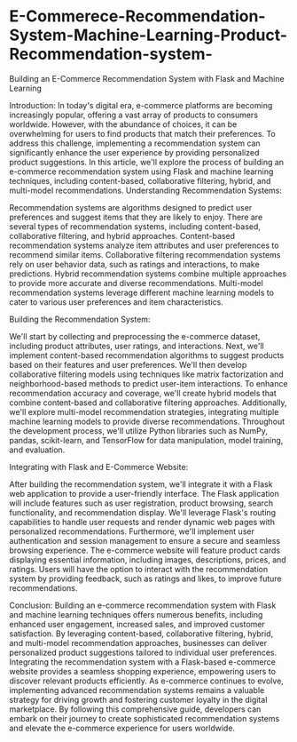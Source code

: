 <h1>E-Commerece-Recommendation-System-Machine-Learning-Product-Recommendation-system-</h1>
Building an E-Commerce Recommendation System with Flask and Machine Learning

Introduction:  In today's digital era, e-commerce platforms are becoming increasingly popular, offering a vast array of products to consumers worldwide. However, with the abundance of choices, it can be overwhelming for users to find products that match their preferences. To address this challenge, implementing a recommendation system can significantly enhance the user experience by providing personalized product suggestions. In this article, we'll explore the process of building an e-commerce recommendation system using Flask and machine learning techniques, including content-based, collaborative filtering, hybrid, and multi-model recommendations. Understanding Recommendation Systems:

Recommendation systems are algorithms designed to predict user preferences and suggest items that they are likely to enjoy. There are several types of recommendation systems, including content-based, collaborative filtering, and hybrid approaches. Content-based recommendation systems analyze item attributes and user preferences to recommend similar items. Collaborative filtering recommendation systems rely on user behavior data, such as ratings and interactions, to make predictions. Hybrid recommendation systems combine multiple approaches to provide more accurate and diverse recommendations. Multi-model recommendation systems leverage different machine learning models to cater to various user preferences and item characteristics.

Building the Recommendation System:

We'll start by collecting and preprocessing the e-commerce dataset, including product attributes, user ratings, and interactions. Next, we'll implement content-based recommendation algorithms to suggest products based on their features and user preferences. We'll then develop collaborative filtering models using techniques like matrix factorization and neighborhood-based methods to predict user-item interactions. To enhance recommendation accuracy and coverage, we'll create hybrid models that combine content-based and collaborative filtering approaches. Additionally, we'll explore multi-model recommendation strategies, integrating multiple machine learning models to provide diverse recommendations. Throughout the development process, we'll utilize Python libraries such as NumPy, pandas, scikit-learn, and TensorFlow for data manipulation, model training, and evaluation.

Integrating with Flask and E-Commerce Website:

After building the recommendation system, we'll integrate it with a Flask web application to provide a user-friendly interface. The Flask application will include features such as user registration, product browsing, search functionality, and recommendation display. We'll leverage Flask's routing capabilities to handle user requests and render dynamic web pages with personalized recommendations. Furthermore, we'll implement user authentication and session management to ensure a secure and seamless browsing experience. The e-commerce website will feature product cards displaying essential information, including images, descriptions, prices, and ratings. Users will have the option to interact with the recommendation system by providing feedback, such as ratings and likes, to improve future recommendations.

Conclusion:  Building an e-commerce recommendation system with Flask and machine learning techniques offers numerous benefits, including enhanced user engagement, increased sales, and improved customer satisfaction. By leveraging content-based, collaborative filtering, hybrid, and multi-model recommendation approaches, businesses can deliver personalized product suggestions tailored to individual user preferences. Integrating the recommendation system with a Flask-based e-commerce website provides a seamless shopping experience, empowering users to discover relevant products efficiently. As e-commerce continues to evolve, implementing advanced recommendation systems remains a valuable strategy for driving growth and fostering customer loyalty in the digital marketplace. By following this comprehensive guide, developers can embark on their journey to create sophisticated recommendation systems and elevate the e-commerce experience for users worldwide.

